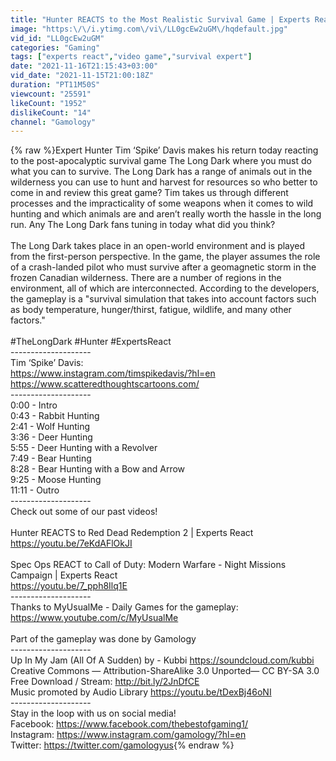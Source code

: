 ```yaml
---
title: "Hunter REACTS to the Most Realistic Survival Game | Experts React"
image: "https:\/\/i.ytimg.com\/vi\/LL0gcEw2uGM\/hqdefault.jpg"
vid_id: "LL0gcEw2uGM"
categories: "Gaming"
tags: ["experts react","video game","survival expert"]
date: "2021-11-16T21:15:43+03:00"
vid_date: "2021-11-15T21:00:18Z"
duration: "PT11M50S"
viewcount: "25591"
likeCount: "1952"
dislikeCount: "14"
channel: "Gamology"
---
```

{% raw %}Expert Hunter Tim ‘Spike’ Davis makes his return today reacting to the post-apocalyptic survival game The Long Dark where you must do what you can to survive. The Long Dark has a range of animals out in the wilderness you can use to hunt and harvest for resources so who better to come in and review this great game? Tim takes us through different processes and the impracticality of some weapons when it comes to wild hunting and which animals are and aren’t really worth the hassle in the long run. Any The Long Dark fans tuning in today what did you think?<br /><br />The Long Dark takes place in an open-world environment and is played from the first-person perspective. In the game, the player assumes the role of a crash-landed pilot who must survive after a geomagnetic storm in the frozen Canadian wilderness. There are a number of regions in the environment, all of which are interconnected. According to the developers, the gameplay is a &quot;survival simulation that takes into account factors such as body temperature, hunger/thirst, fatigue, wildlife, and many other factors.&quot;<br /><br />#TheLongDark #Hunter #ExpertsReact<br />--------------------<br />Tim ‘Spike’ Davis:<br /><a rel="nofollow" target="blank" href="https://www.instagram.com/timspikedavis/?hl=en">https://www.instagram.com/timspikedavis/?hl=en</a><br /><a rel="nofollow" target="blank" href="https://www.scatteredthoughtscartoons.com/">https://www.scatteredthoughtscartoons.com/</a><br />--------------------<br />﻿﻿﻿﻿0:00 - Intro<br />﻿0:43 - Rabbit Hunting<br />﻿2:41 - Wolf Hunting<br />﻿3:36 - Deer Hunting<br />﻿5:55 - Deer Hunting with a Revolver<br />﻿7:49 - Bear Hunting<br />﻿8:28 - Bear Hunting with a Bow and Arrow<br />﻿9:25 - Moose Hunting<br />﻿11:11 - Outro<br />--------------------<br />Check out some of our past videos!<br /><br />Hunter REACTS to Red Dead Redemption 2 | Experts React<br /><a rel="nofollow" target="blank" href="https://youtu.be/7eKdAFlOkJI">https://youtu.be/7eKdAFlOkJI</a><br /><br />Spec Ops REACT to Call of Duty: Modern Warfare - Night Missions Campaign | Experts React<br /><a rel="nofollow" target="blank" href="https://youtu.be/7_pph8Ilq1E">https://youtu.be/7_pph8Ilq1E</a><br />--------------------<br />Thanks to MyUsualMe - Daily Games for the gameplay:<br /><a rel="nofollow" target="blank" href="https://www.youtube.com/c/MyUsualMe">https://www.youtube.com/c/MyUsualMe</a><br /><br />Part of the gameplay was done by Gamology<br />--------------------<br />Up In My Jam (All Of A Sudden) by - Kubbi <a rel="nofollow" target="blank" href="https://soundcloud.com/kubbi">https://soundcloud.com/kubbi</a><br />Creative Commons — Attribution-ShareAlike 3.0 Unported— CC BY-SA 3.0 <br />Free Download / Stream: <a rel="nofollow" target="blank" href="http://bit.ly/2JnDfCE">http://bit.ly/2JnDfCE</a><br />Music promoted by Audio Library <a rel="nofollow" target="blank" href="https://youtu.be/tDexBj46oNI">https://youtu.be/tDexBj46oNI</a><br />--------------------<br />Stay in the loop with us on social media!<br />Facebook: <a rel="nofollow" target="blank" href="https://www.facebook.com/thebestofgaming1/">https://www.facebook.com/thebestofgaming1/</a><br />Instagram: <a rel="nofollow" target="blank" href="https://www.instagram.com/gamology/?hl=en">https://www.instagram.com/gamology/?hl=en</a><br />Twitter: <a rel="nofollow" target="blank" href="https://twitter.com/gamologyus">https://twitter.com/gamologyus</a>{% endraw %}

